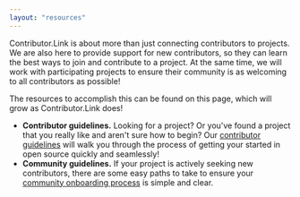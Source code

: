 ```yaml
---
layout: "resources"
---
```

Contributor.Link is about more than just connecting contributors to projects. We are also here to provide support for new contributors, so they can learn the best ways to join and contribute to a project. At the same time, we will work with participating projects to ensure their community is as welcoming to all contributors as possible! 

The resources to accomplish this can be found on this page, which will grow as Contributor.Link does!

- **Contributor guidelines.** Looking for a project? Or you've found a project that you really like and aren't sure how to begin? Our [contributor guidelines](/contribguide) will walk you through the process of getting your started in open source quickly and seamlessly!
- **Community guidelines.** If your project is actively seeking new contributors, there are some easy paths to take to ensure your [community onboarding process](/communityguide) is simple and clear.
